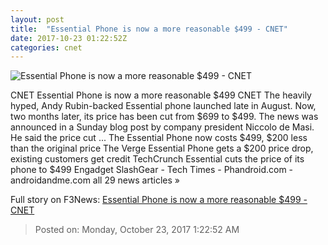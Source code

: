 ```yaml
---
layout: post
title:  "Essential Phone is now a more reasonable $499 - CNET"
date: 2017-10-23 01:22:52Z
categories: cnet
---
```


![Essential Phone is now a more reasonable $499 - CNET](https://cnet2.cbsistatic.com/img/EEkw6BUvt_BUNFIZaoJ0uJMC4wY=/670x503/2017/09/08/3d3628b0-109b-49c2-b4f1-0cd3d384b631/essential-phone-6976-023-centered.jpg)

CNET Essential Phone is now a more reasonable $499 CNET The heavily hyped, Andy Rubin-backed Essential phone launched late in August. Now, two months later, its price has been cut from $699 to $499. The news was announced in a Sunday blog post by company president Niccolo de Masi. He said the price cut ... The Essential Phone now costs $499, $200 less than the original price The Verge Essential Phone gets a $200 price drop, existing customers get credit TechCrunch Essential cuts the price of its phone to $499 Engadget SlashGear - Tech Times - Phandroid.com - androidandme.com all 29 news articles »


Full story on F3News: [Essential Phone is now a more reasonable $499 - CNET](http://www.f3nws.com/n/YHWscD)

> Posted on: Monday, October 23, 2017 1:22:52 AM
